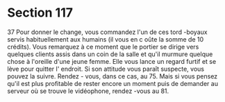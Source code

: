 # Section 117

37
Pour donner le change, vous commandez l'un de ces tord -boyaux
servis habituellement aux humains (il vous en c oûte la somme de
10 crédits). Vous remarquez à ce moment que le portier se dirige
vers quelques clients assis dans un coin de la salle et qu'il
murmure quelque chose à l'oreille d'une jeune femme. Elle vous
lance un regard furtif et se lève pour quitter l' endroit. Si son
attitude vous paraît suspecte, vous pouvez la suivre. Rendez -
vous, dans ce cas, au 75. Mais si vous pensez qu'il est plus
profitable de rester encore un moment puis de demander au
serveur où se trouve le vidéophone,  rendez -vous au 81.